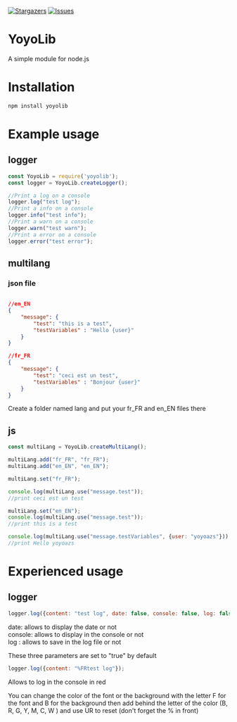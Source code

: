 [![Stargazers][stars-shield]][stars-url]
[![Issues][issues-shield]][issues-url]

# YoyoLib
A simple module for node.js

# Installation

```bash
npm install yoyolib
```


# Example usage

## logger
```js
const YoyoLib = require('yoyolib');
const logger = YoyoLib.createLogger();

//Print a log on a console
logger.log("test log");
//Print a info on a console
logger.info("test info");
//Print a warn on a console
logger.warn("test warn");
//Print a error on a console
logger.error("test error");
```

## multilang

### json file

```json

//en_EN
{
    "message": {
        "test": "this is a test",
        "testVariables" : "Hello {user}"
    }
}

//fr_FR
{
    "message": {
        "test": "ceci est un test",
        "testVariables" : "Bonjour {user}"
    }
}

```
Create a folder named lang and put your fr_FR and en_EN files there

## js

```js
const multiLang = YoyoLib.createMultiLang();

multiLang.add("fr_FR", "fr_FR");
multiLang.add("en_EN", "en_EN");

multiLang.set("fr_FR");

console.log(multiLang.use("message.test"));
//print ceci est un test

multiLang.set("en_EN");
console.log(multiLang.use("message.test"));
//print this is a test

console.log(multiLang.use("message.testVariables", {user: "yoyoazs"}));
//print Hello yoyoazs
```

# Experienced usage

## logger
```js
logger.log({content: "test log", date: false, console: false, log: false});
```
date: allows to display the date or not<br>
console: allows to display in the console or not<br>
log : allows to save in the log file or not<br>

These three parameters are set to "true" by default

```js
logger.log({content: "%FRtest log"});
```
Allows to log in the console in red<br>

You can change the color of the font or the background with the letter F for the font and B for the background then add behind the letter of the color (B, R, G, Y, M, C, W ) and use UR to reset (don't forget the % in front)

[stars-shield]: https://img.shields.io/github/stars/yoyoazs/YoyoLib.svg?style=for-the-badge
[stars-url]: https://github.com/yoyoazs/YoyoLib/stargazers
[issues-shield]: https://img.shields.io/github/issues/yoyoazs/YoyoLib.svg?style=for-the-badge
[issues-url]: https://github.com/yoyoazs/YoyoLib/issues
